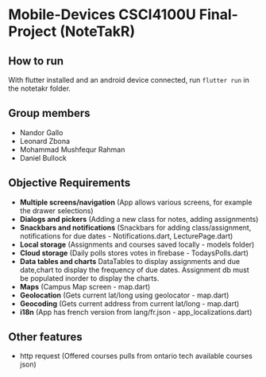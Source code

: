 # Mobile-Devices CSCI4100U Final-Project (NoteTakR)

## How to run
With flutter installed and an android device connected, run `flutter run` in the notetakr folder.

## Group members
- Nandor Gallo
- Leonard Zbona
- Mohammad Mushfequr Rahman
- Daniel Bullock

## Objective Requirements
- **Multiple screens/navigation** (App allows various screens, for example the drawer selections) 
- **Dialogs and pickers** (Adding a new class for notes, adding assignments)
- **Snackbars and notifications** (Snackbars for adding class/assignment, notifications for due dates - Notifications.dart, LecturePage.dart)
- **Local storage** (Assignments and courses saved locally - models folder)
- **Cloud storage** (Daily polls stores votes in firebase - TodaysPolls.dart)
- **Data tables and charts** DataTables to display assignments and due date,chart to display the frequency of due dates. Assignment db must be populated inorder to display the charts. 
- **Maps** (Campus Map screen - map.dart)
- **Geolocation** (Gets current lat/long using geolocator - map.dart)
- **Geocoding** (Gets current address from current lat/long - map.dart)
- **i18n** (App has french version from lang/fr.json - app_localizations.dart)
 
## Other features
- http request (Offered courses pulls from ontario tech available courses json)
